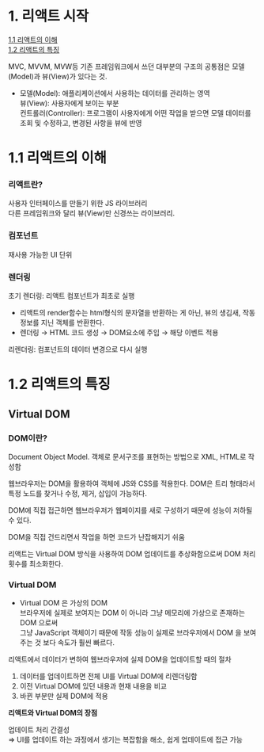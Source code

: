 # 1. 리액트 시작
[1.1 리액트의 이해](#1-리액트-시작)  
[1.2 리액트의 특징](#12-리액트의-특징)  

MVC, MVVM, MVW등 기존 프레임워크에서 쓰던 대부분의 구조의 공통점은 모델(Model)과 뷰(View)가 있다는 것.  

- 모델(Model): 애플리케이션에서 사용하는 데이터를 관리하는 영역  
뷰(View): 사용자에게 보이는 부분  
컨트롤러(Controller): 프로그램이 사용자에게 어떤 작업을 받으면 모델 데이터를 조회 및 수정하고, 변경된 사항을 뷰에 반영

# 1.1 리액트의 이해

### 리액트란?

사용자 인터페이스를 만들기 위한 JS 라이브러리  
다른 프레임워크와 달리 뷰(View)만 신경쓰는 라이브러리.  

### 컴포넌트

재사용 가능한 UI 단위  

### 렌더링

초기 렌더링: 리액트 컴포넌트가 최초로 실행  

- 리액트의 render함수는 html형식의 문자열을 반환하는 게 아닌, 뷰의 생김새, 작동 정보를 지닌 객체를 반환한다.
- 렌더링 → HTML 코드 생성 → DOM요소에 주입 → 해당 이벤트 적용

리렌더링: 컴포넌트의 데이터 변경으로 다시 실행  

# 1.2 리액트의 특징

## Virtual DOM

### DOM이란?

Document Object Model. 객체로 문서구조를 표현하는 방법으로 XML, HTML로 작성함  

웹브라우저는 DOM을 활용하여 객체에 JS와 CSS를 적용한다. DOM은 트리 형태라서 특정 노드를 찾거나 수정, 제거, 삽입이 가능하다.  

DOM에 직접 접근하면 웹브라우저가 웹페이지를 새로 구성하기 때문에 성능이 저하될 수 있다.  

DOM을 직접 건드리면서 작업을 하면 코드가 난잡해지기 쉬움  

리액트는 Virtual DOM 방식을 사용하여 DOM 업데이트를 추상화함으로써 DOM 처리 횟수를 최소화한다.  

### Virtual DOM

- Virtual DOM 은 가상의 DOM  
브라우저에 실제로 보여지는 DOM 이 아니라 그냥 메모리에 가상으로 존재하는 DOM 으로써  
그냥 JavaScript 객체이기 때문에 작동 성능이 실제로 브라우저에서 DOM 을 보여주는 것 보다 속도가 훨씬 빠르다.

리액트에서 데이터가 변하여 웹브라우저에 실제 DOM을 업데이트할 때의 절차  

1. 데이터를 업데이트하면 전체 UI를 Virtual DOM에 리렌더링함
2. 이전 Virtual DOM에 있던 내용과 현재 내용을 비교
3. 바뀐 부분만 실제 DOM에 적용  

**리액트와 Virtual DOM의 장점**  

업데이트 처리 간결성  
⇒ UI를 업데이트 하는 과정에서 생기는 복잡함을 해소, 
쉽게 업데이트에 접근 가능